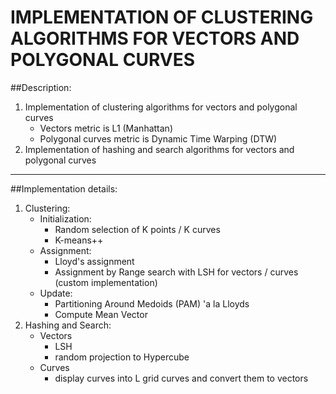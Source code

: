 # IMPLEMENTATION OF CLUSTERING ALGORITHMS FOR VECTORS AND POLYGONAL CURVES

##Description:
1. Implementation of clustering algorithms for vectors and polygonal curves
    - Vectors metric is L1 (Manhattan)
    - Polygonal curves metric is Dynamic Time Warping (DTW)
2. Implementation of hashing and search algorithms for vectors and polygonal curves
------------------------
##Implementation details:
1. Clustering:
    - Initialization:
        - Random selection of K points / K curves
        - K-means++
    - Assignment:
        - Lloyd's assignment
        - Assignment by Range search with LSH for vectors / curves (custom implementation)
    - Update:
        - Partitioning Around Medoids (PAM) 'a la Lloyds
        - Compute Mean Vector
2. Hashing and Search:
    - Vectors
        - LSH 
        - random projection to Hypercube
    - Curves
        - display curves into L grid curves and convert them to vectors
